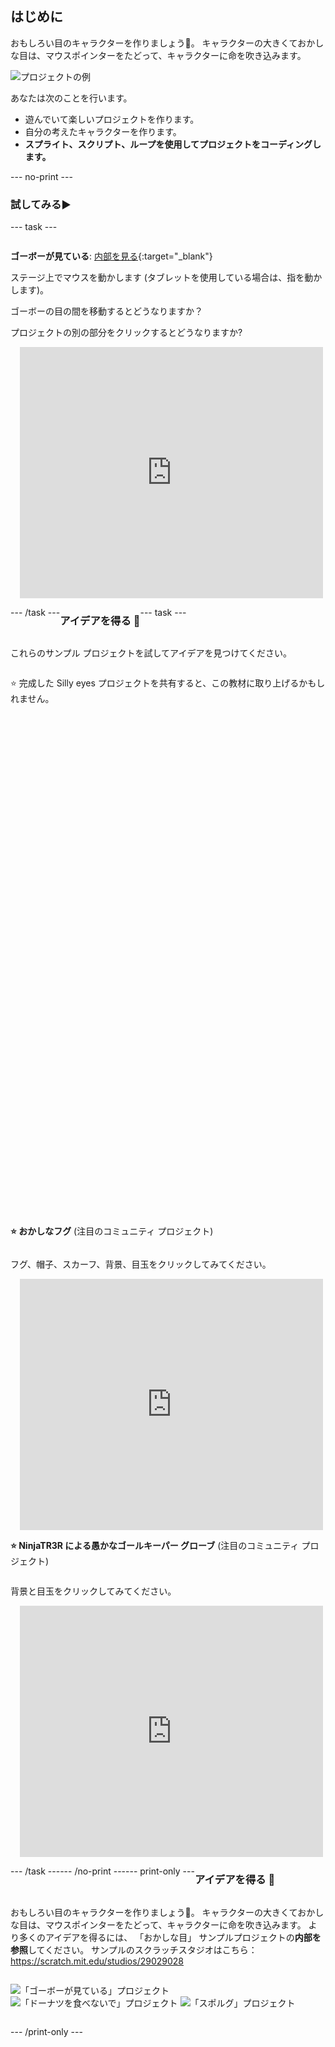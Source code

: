 ## はじめに

おもしろい目のキャラクターを作りましょう👀。 キャラクターの大きくておかしな目は、マウスポインターをたどって、キャラクターに命を吹き込みます。

![プロジェクトの例](images/showcase-line.png)

あなたは次のことを行います。

+ 遊んでいて楽しいプロジェクトを作ります。
+ 自分の考えたキャラクターを作ります。
+ **スプライト、スクリプト、ループを使用してプロジェクトをコーディングします。**

--- no-print ---

### 試してみる▶️

--- task ---

<div style="display: flex; flex-wrap: wrap">
<div style="flex-basis: 175px; flex-grow: 1">  

**ゴーボーが見ている**: [内部を見る](https://scratch.mit.edu/projects/495141114/editor){:target="_blank"}

ステージ上でマウスを動かします (タブレットを使用している場合は、指を動かします)。 

ゴーボーの目の間を移動するとどうなりますか？ 
  
プロジェクトの別の部分をクリックするとどうなりますか?
</div>
<div>

<div class="scratch-preview" style="margin-left: 15px;">
  <iframe allowtransparency="true" width="485" height="402" src="https://scratch.mit.edu/projects/embed/495141114/?autostart=false" frameborder="0"></iframe>
</div>

</div>

--- /task ---

### アイデアを得る 💭

--- task ---

これらのサンプル プロジェクトを試してアイデアを見つけてください。

⭐ 完成した Silly eyes プロジェクトを共有すると、この教材に取り上げるかもしれません。
<div class="scratch-preview" style="margin-left: 15px;">
  <iframe allowtransparency="true" width="485" height="402" src="" frameborder="0"></iframe>
</div>
<div class="scratch-preview" style="margin-left: 15px;">
  <iframe allowtransparency="true" width="485" height="402" src="" frameborder="0"></iframe>
</div>

**⭐ おかしなフグ** (注目のコミュニティ プロジェクト)

フグ、帽子、スカーフ、背景、目玉をクリックしてみてください。

<div class="scratch-preview" style="margin-left: 15px;">
  <iframe allowtransparency="true" width="485" height="402" src="https://scratch.mit.edu/projects/embed/772759744/?autostart=false" frameborder="0"></iframe>
</div>

**⭐ NinjaTR3R による愚かなゴールキーパー グローブ** (注目のコミュニティ プロジェクト)

背景と目玉をクリックしてみてください。

<div class="scratch-preview" style="margin-left: 15px;">
  <iframe allowtransparency="true" width="485" height="402" src="https://scratch.mit.edu/projects/embed/877343292/?autostart=false" frameborder="0"></iframe>
</div>

--- /task ---

--- /no-print ---

--- print-only ---

### アイデアを得る 💭

おもしろい目のキャラクターを作りましょう👀。 キャラクターの大きくておかしな目は、マウスポインターをたどって、キャラクターに命を吹き込みます。 より多くのアイデアを得るには、 「おかしな目」 サンプルプロジェクトの**内部を参照**してください。 サンプルのスクラッチスタジオはこちら：https://scratch.mit.edu/studios/29029028

![「ゴーボーが見ている」プロジェクト](images/gobo-watching.png) ![「ドーナツを食べないで」プロジェクト](images/dont-eat-donut.png) ![「スポルグ」プロジェクト](images/sporg.png)

--- /print-only ---

 
